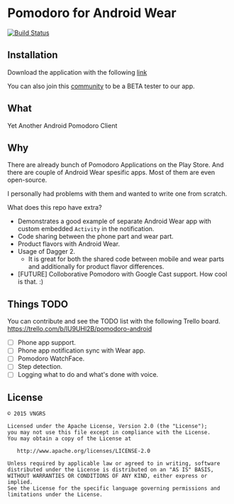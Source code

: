 Pomodoro for Android Wear
=========================

[![Build Status](https://travis-ci.org/vngrs/PomoPomoAndroid.png?branch=develop)](https://travis-ci.org/vngrs/PomoPomoAndroid)

Installation
------------

Download the application with the following [link](https://play.google.com/store/apps/details?id=com.vngrs.android.pomodoro)

You can also join this [community](https://plus.google.com/communities/118326136232651159420) to be a BETA tester to our app. 

What
----
Yet Another Android Pomodoro Client

Why
---
There are already bunch of Pomodoro Applications on the Play Store. And there are couple of Android Wear spesific apps. Most of them are even open-source. 

I personally had problems with them and wanted to write one from scratch.

What does this repo have extra?
- Demonstrates a good example of separate Android Wear app with custom embedded `Activity` in the notification.
- Code sharing between the phone part and wear part. 
- Product flavors with Android Wear. 
- Usage of Dagger 2. 
  - It is great for both the shared code between mobile and wear parts and additionally for product flavor differences. 
- [FUTURE] Colloborative Pomodoro with Google Cast support. How cool is that. :)

Things TODO
-----------
You can contribute and see the TODO list with the following Trello board.
https://trello.com/b/lU9UHl2B/pomodoro-android

* [ ] Phone app support.
* [ ] Phone app notification sync with Wear app.
* [ ] Pomodoro WatchFace.
* [ ] Step detection.
* [ ] Logging what to do and what's done with voice.

License
--------

    © 2015 VNGRS

    Licensed under the Apache License, Version 2.0 (the "License");
    you may not use this file except in compliance with the License.
    You may obtain a copy of the License at

       http://www.apache.org/licenses/LICENSE-2.0

    Unless required by applicable law or agreed to in writing, software
    distributed under the License is distributed on an "AS IS" BASIS,
    WITHOUT WARRANTIES OR CONDITIONS OF ANY KIND, either express or implied.
    See the License for the specific language governing permissions and
    limitations under the License.
